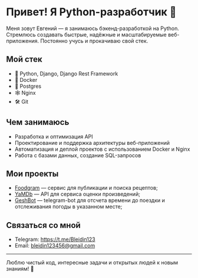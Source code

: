 # Привет! Я Python-разработчик 🐍

Меня зовут Евгений — я занимаюсь бэкенд-разработкой на Python. Стремлюсь создавать быстрые, надёжные и масштабируемые веб-приложения. Постоянно учусь и прокачиваю свой стек.

## Мой стек

- 🐍 Python, Django, Django Rest Framework  
- 🐳 Docker  
- 🐘 Postgres  
- 🕸️ Nginx  
- 🛠️ Git

## Чем занимаюсь

- Разработка и оптимизация API  
- Проектирование и поддержка архитектуры веб-приложений  
- Автоматизация и деплой проектов с использованием Docker и Nginx  
- Работа с базами данных, создание SQL-запросов

## Мои проекты

- [Foodgram](https://github.com/EvgenyiFilatov/foodgram)  — сервис для публикации и поиска рецептов;
- [YaMDb](https://github.com/dptvsh/api_yamdb) — API для сервиса оценки произведений;
- [GeshBot](https://github.com/EvgenyiFilatov/geshbot) — telegram-bot для отсчета времени до поездки и отслеживания погоды в указанном месте;

## Связаться со мной

- Telegram: https://t.me/Bleidin123
- Email: bleidin123456@gmail.com

---

Люблю чистый код, интересные задачи и открытых людей к новым знаниям! 🚀
